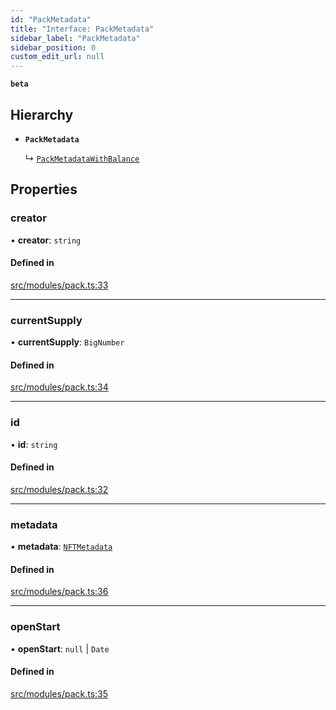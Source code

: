 ```yaml
---
id: "PackMetadata"
title: "Interface: PackMetadata"
sidebar_label: "PackMetadata"
sidebar_position: 0
custom_edit_url: null
---
```


**`beta`**

## Hierarchy

- **`PackMetadata`**

  ↳ [`PackMetadataWithBalance`](PackMetadataWithBalance)

## Properties

### creator

• **creator**: `string`

#### Defined in

[src/modules/pack.ts:33](https://github.com/PrasoonPratham/nftlabs-sdk-ts/blob/bd3e5c6/src/modules/pack.ts#L33)

___

### currentSupply

• **currentSupply**: `BigNumber`

#### Defined in

[src/modules/pack.ts:34](https://github.com/PrasoonPratham/nftlabs-sdk-ts/blob/bd3e5c6/src/modules/pack.ts#L34)

___

### id

• **id**: `string`

#### Defined in

[src/modules/pack.ts:32](https://github.com/PrasoonPratham/nftlabs-sdk-ts/blob/bd3e5c6/src/modules/pack.ts#L32)

___

### metadata

• **metadata**: [`NFTMetadata`](NFTMetadata)

#### Defined in

[src/modules/pack.ts:36](https://github.com/PrasoonPratham/nftlabs-sdk-ts/blob/bd3e5c6/src/modules/pack.ts#L36)

___

### openStart

• **openStart**: ``null`` \| `Date`

#### Defined in

[src/modules/pack.ts:35](https://github.com/PrasoonPratham/nftlabs-sdk-ts/blob/bd3e5c6/src/modules/pack.ts#L35)
